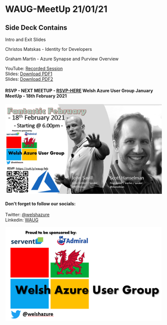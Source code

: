 # WAUG-MeetUp 21/01/21

## Side Deck Contains

Intro and Exit Slides

Christos Matskas - Identity for Developers

Graham Martin - Azure Synapse and Purview Overview

YouTube: [Recorded Session](https://youtu.be/xy-rtJreiF8)</br>
Slides: [Download PDF1](https://github.com/jonnychipz/WAUG-MeetUp/blob/master/2021-Jan-21/WAUG%20-%20Meetup%20Slides%2021-01-21.pdf)</br>
Slides: [Download PDF2](https://github.com/jonnychipz/WAUG-MeetUp/blob/master/2021-Jan-21/Azure%20Synapse%20Analytics%20L100%20Deck_12.2.20.pdf)</br>

#### RSVP - NEXT MEETUP - [RSVP-HERE](https://www.meetup.com/MSFT-Stack/events/275581397/) Welsh Azure User Group January MeetUp - 18th February 2021

![Logo](https://github.com/jonnychipz/WAUG-MeetUp/blob/master/2021-Jan-21/180221.jpg)

#### Don't forget to follow our socials: </br>

Twitter: [@welshazure](http://www.twitter.com/welshazure) </br>
Linkedin: [WAUG](https://www.linkedin.com/groups/13866357/)


![Logo](../logo.PNG)
